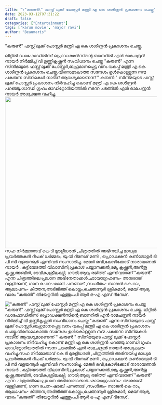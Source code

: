 ```yaml
---
title: "\"കരുൺ\" ഫസ്റ്റ് ലുക്ക് പോസ്റ്റർ മന്ത്രി എ കെ ശശീന്ദ്രൻ പ്രകാശനം ചെയ്തു"
date: 2023-03-12T07:31:22
draft: false
categories: ["Entertainment"]
tags: ['karun movie', 'major ravi']
author: "Beaumaris"
---
```


"കരുൺ" ഫസ്റ്റ് ലുക്ക് പോസ്റ്റർ മന്ത്രി എ കെ ശശീന്ദ്രൻ പ്രകാശനം ചെയ്തു.

ലിറ്റിൽ ഡാഫോഡിൽസ് പ്രൊഡക്ഷൻസിന്റെ ബാനറിൽ എൻ രാമചന്ദ്രൻ നായർ നിർമ്മിച്ച് വി ഉണ്ണികൃഷ്ണൻ സംവിധാനം ചെയ്ത "കരുൺ" എന്ന സിനിമയുടെ ഫസ്റ്റ് ലുക്ക് പോസ്റ്റർ,ബഹുമാനപ്പെട്ട വനം വകുപ്പ് മന്ത്രി എ കെ ശശീന്ദ്രൻ പ്രകാശനം ചെയ്തു.വിരസമാകാത്ത സന്ദേശം ഉൾകൊള്ളുന്ന നന്മ പകരുന്ന സിനിമകൾ നാടിന് ആവശ്യമാണെന്ന് " കരുൺ " സിനിമയുടെ ഫസ്റ്റ് ലുക്ക് പോസ്റ്റർ പ്രകാശനം നിർവഹിച്ചു കൊണ്ട് മന്ത്രി എ കെ ശശീന്ദ്രൻ പറഞ്ഞു.ഗാന്ധി ഗൃഹം ഓഡിറ്റോറിയത്തിൽ നടന്ന ചടങ്ങിൽ എൻ രാമചന്ദ്രൻ നായർ അധ്യക്ഷത വഹിച്ചു.<img class="size-large wp-image-387227 aligncenter" src="https://cdn.boolokam.com/articles/2023/03/r3r3r-1024x640.jpg" alt="" width="800" height="500" />സഹ നിർമ്മാതാവ് കെ ടി മുരളീധരൻ ,ചിത്രത്തിൽ അഭിനയിച്ച മാധ്യമ പ്രവർത്തകൻ ദീപക് ധർമ്മടം, യു.വി ദിനേശ് മണി , പ്രൊഡക്ഷൻ കൺട്രോളർ ടി പി സി വളയന്നൂർ എന്നിവർ സംസാരിച്ചു.
മേജർ രവി,കോഴിക്കോട് നാരായണൻ നായർ , കുട്ടിയേടത്തി വിലാസിനി,പ്രകാശ് പയ്യാനക്കൽ,രമ്യ കൃഷ്ണൻ,അൻജു കൃഷ്ണ,അബിൻ, ദേവിക,ശ്രീലക്ഷ്മി, ഗൗരി,ആദ്യ രജിത്ത് എന്നിവരാണ് "കരുൺ" എന്ന ചിത്രത്തിലെ പ്രധാന അഭിനേതാക്കൾ.ഛായാഗ്രഹണം- അനുരാജ് വള്ളിക്കുന്ന്, ഗാന രചന-ഷാബി പനങ്ങാട് ,സംഗീതം- സാജൻ കെ റാം, ആലാപനം- കീത്തന,അഭിജിത്ത് കൊല്ലം,ചെങ്ങന്നൂർ ശ്രീകുമാർ,
മെയ് ആദ്യ വാരം "കരുൺ" തിയേറ്ററിൽ എത്തും.പി ആർ ഒ-എ എസ് ദിനേശ്.


!["കരുൺ" ഫസ്റ്റ് ലുക്ക് പോസ്റ്റർ മന്ത്രി എ കെ ശശീന്ദ്രൻ പ്രകാശനം ചെയ്തു](https://cdn.boolokam.com/articles/2023/03/r3r3r-1024x640.jpg)"കരുൺ" ഫസ്റ്റ് ലുക്ക് പോസ്റ്റർ മന്ത്രി എ കെ ശശീന്ദ്രൻ പ്രകാശനം ചെയ്തു. ലിറ്റിൽ ഡാഫോഡിൽസ് പ്രൊഡക്ഷൻസിന്റെ ബാനറിൽ എൻ രാമചന്ദ്രൻ നായർ നിർമ്മിച്ച് വി ഉണ്ണികൃഷ്ണൻ സംവിധാനം ചെയ്ത "കരുൺ" എന്ന സിനിമയുടെ ഫസ്റ്റ് ലുക്ക് പോസ്റ്റർ,ബഹുമാനപ്പെട്ട വനം വകുപ്പ് മന്ത്രി എ കെ ശശീന്ദ്രൻ പ്രകാശനം ചെയ്തു.വിരസമാകാത്ത സന്ദേശം ഉൾകൊള്ളുന്ന നന്മ പകരുന്ന സിനിമകൾ നാടിന് ആവശ്യമാണെന്ന് " കരുൺ " സിനിമയുടെ ഫസ്റ്റ് ലുക്ക് പോസ്റ്റർ പ്രകാശനം നിർവഹിച്ചു കൊണ്ട് മന്ത്രി എ കെ ശശീന്ദ്രൻ പറഞ്ഞു.ഗാന്ധി ഗൃഹം ഓഡിറ്റോറിയത്തിൽ നടന്ന ചടങ്ങിൽ എൻ രാമചന്ദ്രൻ നായർ അധ്യക്ഷത വഹിച്ചു.സഹ നിർമ്മാതാവ് കെ ടി മുരളീധരൻ ,ചിത്രത്തിൽ അഭിനയിച്ച മാധ്യമ പ്രവർത്തകൻ ദീപക് ധർമ്മടം, യു.വി ദിനേശ് മണി , പ്രൊഡക്ഷൻ കൺട്രോളർ ടി പി സി വളയന്നൂർ എന്നിവർ സംസാരിച്ചു. മേജർ രവി,കോഴിക്കോട് നാരായണൻ നായർ , കുട്ടിയേടത്തി വിലാസിനി,പ്രകാശ് പയ്യാനക്കൽ,രമ്യ കൃഷ്ണൻ,അൻജു കൃഷ്ണ,അബിൻ, ദേവിക,ശ്രീലക്ഷ്മി, ഗൗരി,ആദ്യ രജിത്ത് എന്നിവരാണ് "കരുൺ" എന്ന ചിത്രത്തിലെ പ്രധാന അഭിനേതാക്കൾ.ഛായാഗ്രഹണം- അനുരാജ് വള്ളിക്കുന്ന്, ഗാന രചന-ഷാബി പനങ്ങാട് ,സംഗീതം- സാജൻ കെ റാം, ആലാപനം- കീത്തന,അഭിജിത്ത് കൊല്ലം,ചെങ്ങന്നൂർ ശ്രീകുമാർ, മെയ് ആദ്യ വാരം "കരുൺ" തിയേറ്ററിൽ എത്തും.പി ആർ ഒ-എ എസ് ദിനേശ്.
